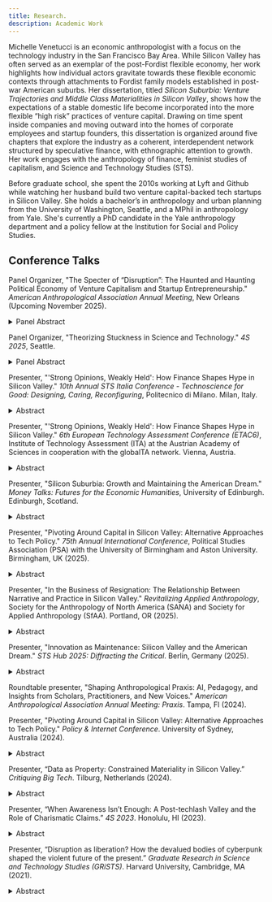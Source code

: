 ```yaml
---
title: Research.
description: Academic Work
---
```

<div class="negative-margin"></div>

Michelle Venetucci is an economic anthropologist with a focus on the technology industry in the San Francisco Bay Area. While Silicon Valley has often served as an exemplar of the post-Fordist flexible economy, her work highlights how individual actors gravitate towards these flexible economic contexts through attachments to Fordist family models established in post-war American suburbs. Her dissertation, titled _Silicon Suburbia: Venture Trajectories and Middle Class Materialities in Silicon Valley_, shows how the expectations of a stable domestic life become incorporated into the more flexible “high risk” practices of venture capital. Drawing on time spent inside companies and moving outward into the homes of corporate employees and startup founders, this dissertation is organized around five chapters that explore the industry as a coherent, interdependent network structured by speculative finance, with ethnographic attention to growth. Her work engages with the anthropology of finance, feminist studies of capitalism, and Science and Technology Studies (STS).

Before graduate school, she spent the 2010s working at Lyft and Github while watching her husband build two venture capital-backed tech startups in Silicon Valley. She holds a bachelor’s in anthropology and urban planning from the University of Washington, Seattle, and a MPhil in anthropology from Yale. She's currently a PhD candidate in the Yale anthropology department and a policy fellow at the Institution for Social and Policy Studies.

## Conference Talks

Panel Organizer, "The Specter of “Disruption”: The Haunted and Haunting Political Economy of Venture Capitalism and Startup Entrepreneurship." _American Anthropological Association Annual Meeting_, New Orleans (Upcoming November 2025). 

<details class="margin-bottom-lg">
<summary><span class="pointer text-xs">Panel Abstract</span></summary>
<p class="text-xs">
The trope of disruption posits a radical overture to the future, but ethnography reveals that seeming innovations often perpetuate prior ideologies and hierarchies, haunted, as it were, by the past. Over the past few decades, the Silicon Valley model of venture capital (VC) investment and cultures of startup entrepreneurship has become embedded in state governance and business practices worldwide. At a political moment when prominent figures in venture techno-capitalism are taking center stage in global politics and governance, and as ghosts of wars past--both hot and Cold--come knocking, this panel critically reflects on a central question: what do technologies of disruption--be they financial, governmental, technoscientific or otherwise--perpetuate, and how? Under the guise of "disruption," what phantoms of the past still walk among us?

Taking seriously the theme of the conference, we draw from global field sites of tech hubs in Rwanda, the United States, Finland, and China to offer perspectives on how attempts at disruptive change and innovation do not simply shake off historical and political burdens, but instead resurrect and perpetuate them in new spectral forms. For example: how does Rwanda's history of genocide cast a shadow on the state's efforts to "leapfrog" these pasts and technologically transcend legacy systems still haunted by decades of colonial rule and ongoing resource extraction? How do histories of westward expansion and Fordist expectations of suburban domesticity among Silicon Valley's middle class quietly perpetuate inequality in the tech industry and beyond? How does Finnish startup culture attempt to recuperate from the effects of "techlash" criticism to recast itself as a progressive force in society, capable of inheriting the legacy of the declining welfare state? And finally, how does Deng Xiaoping's legacy reverberate from the afterlife, fueling the VC-driven policy landscape in China? By looking at how the past haunts our present, we not only seek to decipher "old stories in new software," but also to reflect on how specters of VC-driven speculation may haunt our collective futures.
</p>
<p class="text-xs">
_Organized by:_

Jamie Wong, Harvard University  

Sakari Mesimäki, University of Cambridge  

Michelle Venetucci, Yale University   

Alexandrine Royer, University of Cambridge  

_Discussants:_ 

Karen Ho, University of Minnesota  

Janet Roitman, University in Melbourne
</p>
</details>

Panel Organizer, "Theorizing Stuckness in Science and Technology." _4S 2025_, Seattle. 

<details class="margin-bottom-lg">
<summary><span class="pointer text-xs">Panel Abstract</span></summary>
<p class="text-xs">
What might we learn by studying science and technology through the lens of stuckness as opposed to progress? 

While critical conversations in STS have deconstructed progress narratives in science and technology, actors on the ground are well aware that their everyday work is far from smooth. Scientists are constantly frustrated with unexpected obstacles to their research plans (e.g., Messeri & Vertesi, 2015). Technologists who aspire to change the world often end up reproducing current structures of power (e.g., Rider, 2021). These experiences show up in empirical research, and yet are rarely theorized. In this panel, we propose foregrounding contexts of stuckness, inertia, and stagnation as a way to examine the production of scientific knowledge and technological projects and their societal impacts.

Stuckness can be material, affective, discursive, and subjective; it can describe particular moments or extend into chronic conditions. On the one hand, moments of stuckness highlight how seemingly powerful experts are situated within material and structural constraints. On the other hand, experts often feel stuck, revealing the aspirations and expectations that experts might have about their work precisely as they fail to materialize. Stuckness enables us to bring together the material and discursive forces that shape the work of experts, moving towards an expansive understanding of how scientific and technological practices are produced.

We invite scholars from a variety of fields and topic areas to explore stuckness, using the concept as a jumping off point for opening up new conversations about science, technology, and society: When do actors get stuck, and what responses does that elicit? How do different people experience stuckness? What might experiences of stuckness reveal about structural conditions, chronic issues, or routinized crises? We welcome papers that consider the theoretical and methodological possibilities that emerge from centering stuckness in the study of science and technology.     
</p>
<p class="text-xs">
_Organized by:_

Michelle Venetucci, PhD Candidate at Yale Anthropology 

Shoko Yamada, PhD Candidate at Yale Anthropology 

_Discussants:_ 

Nick Seaver, Assistant Professor of Anthropology at Tufts University

Rebecca Slayton, Associate Professor at Cornell University

</p>
</details>

Presenter, "'Strong Opinions, Weakly Held': How Finance Shapes Hype in Silicon Valley." _10th Annual STS Italia Conference - Technoscience for Good: Designing, Caring, Reconfiguring_, Politecnico di Milano. Milan, Italy.

<details class="margin-bottom-lg">
<summary><span class="pointer text-xs">Abstract</span></summary>
<p class="text-xs">
Critical analyses of Silicon Valley often focus on the problem of ideology, deconstructing techno-utopian claims in an effort to address the harmful outcomes of corporate technology projects. As this focus on ideology can locate the problem within individuals and their beliefs, this paper instead directs analytic attention to the structural conditions through which these publicly circulating narratives are produced, exploring how centering analysis around institutionalized contexts can change our understanding of what drives industry behaviors. Using empirical examples from ethnographic research conducted in Silicon Valley between 2022 and 2024, I show how hyped claims are cultivated as a way to take action within the uncertainty of venture capital’s speculative financial models, representing weakly held beliefs that are subject to change in the face of shifting investor interest and market conditions. Given that the companies constituting “Big Tech” were all structured by venture capital from early stages, this paper starts with two seed-stage startups in the crypto and AI spaces, showing how founders frequently changed their narrative claims as they searched for a fit between their product strategy and a growth-oriented market that fits into shifting investor hype cycles. I then follow a third startup as they raised what is called a Series A round of funding, showing how investors made financial decisions based on a revenue chart that indicated product-market fit in a growth-oriented market. These examples demonstrate how industry actors at every level pivot around capital in order to survive, directed by structural conditions rather than ideologies about techno-utopian futures. For scholars who may hope to positively affect society with critical analysis, this paper highlights the importance of engaging with the constraints felt by so-called powerful actors in untangling how power structures continue to be reproduced in the face of critical inquiry.    
</p>
</details>

Presenter, "'Strong Opinions, Weakly Held': How Finance Shapes Hype in Silicon Valley." _6th European Technology Assessment Conference (ETAC6)_, Institute of Technology Assessment (ITA) at the Austrian Academy of Sciences in cooperation with the globalTA network. Vienna, Austria.

<details class="margin-bottom-lg">
<summary><span class="pointer text-xs">Abstract</span></summary>
<p class="text-xs">
Critical analyses of Silicon Valley often focus on the problem of ideology, deconstructing techno-utopian claims in an effort to address the harmful outcomes of corporate technology projects. As this focus on ideology can locate the problem within individuals and their beliefs, this paper instead directs analytic attention to the structural conditions through which these publicly circulating narratives are produced, exploring how centering analysis around institutionalized contexts can change our understanding of what drives industry behaviors. Using empirical examples from ethnographic research conducted in Silicon Valley between 2022 and 2024, I show how hyped claims are cultivated as a way to take action within the uncertainty of venture capital’s speculative financial models, representing weakly held beliefs that are subject to change in the face of shifting investor interest and market conditions. For scholars who may hope to positively affect society with critical analysis, this paper highlights the importance of engaging with the constraints felt by so-called powerful actors in untangling how power structures continue to be reproduced in the face of critical inquiry.    
</p>
</details>

Presenter, "Silicon Suburbia: Growth and Maintaining the American Dream." _Money Talks: Futures for the Economic Humanities_, University of Edinburgh. Edinburgh, Scotland.

<details class="margin-bottom-lg">
<summary><span class="pointer text-xs">Abstract</span></summary>
<p class="text-xs">
Silicon Valley has often served as an exemplar of the post-Fordist flexible economy, both in championing new corporate practices and in enabling a broader adoption of flexibilization through the production of new technologies. As anthropologists have highlighted how the economic and social are co-constituted, depictions of industry actors as dedicated to new entrepreneurial subjectivities and risk-taking behaviors reinforce this idea of new forms of capitalist practice that reconfigure social and domestic life. And yet, Silicon Valley has continually reproduced structural inequalities, revealing continuities with socialities past rather than new horizons of possibility. This paper interrogates how cross-generational hauntings shape the expansionary impulses of Silicon Valley, engaging with the suburban infrastructure that birthed the industry and the Fordist middle class practices of the tech workforce. By ethnographically tracing how risk averse aspirations for stable domestic life undergird flexible economic scale projects, I show how the industry’s global expansion is reproduced through local familial attachments to more modest economic growth. As workplace subjectivities are shaped by newer economic models as well as familial practices grounded in histories of westward expansion, this paper illustrates how future-focused regimes of flexible accumulation in Silicon Valley are facilitated by domestic contexts that stretch back across generations.    
</p>
</details>

Presenter, "Pivoting Around Capital in Silicon Valley: Alternative Approaches to Tech Policy." _75th Annual International Conference_, Political Studies Association (PSA) with the University of Birmingham and Aston University. Birmingham, UK (2025).

<details class="margin-bottom-lg">
<summary><span class="pointer text-xs">Abstract</span></summary>
<p class="text-xs">
Many approaches to tech policy scramble to address new company products, technological innovations, and corporate scandals. In the 2010s, the U.S. government responded to the Cambridge Analytica data scandal by organizing inquiries into Facebook’s privacy practices, while scholars produced work aimed at uncovering bias in algorithms, social media’s impacts on sociality, and labor abuses on digital platforms. But as the influence of Big Tech continues to expand despite these investigations and new hype around AI has produced inquiries into AI-specific policies, this paper asks: is this approach of tech-specific critique and policy the best strategy for broad-scale change? Using empirical examples from ethnographic research conducted in Silicon Valley between 2022 and 2024, this paper explores the foundational role of venture capital financing in shaping corporate decision-making and outcomes across the industry. As speculative financial models create the incentives for hyper growth-oriented corporate strategies, these financial structures connect Silicon Valley to much wider processes of financialization that contribute to increasing inequality and the consolidation of wealth on a global scale. I draw on participant observation at tech companies in San Francisco to trace how finance capital shapes the inner-workings of corporate strategies rather than tech-specific policy or technical considerations. This ethnographic analysis demonstrates how industry actors pivot around capital in order to survive, directed by structural conditions rather than technology-related motivations. While focusing on the external impacts of corporate products generates the stakes of critical research, this paper advocates for studying the inner-workings of the industry in order to better identify the root causes of harmful externalities. It may be that the best approach to “good internet policy” doesn’t direct attention towards information technology or digital platforms at all, but rather addresses the underlying financial systems that consolidate wealth and continue to shape the direction of corporate products.   
</p>
</details>

Presenter, "In the Business of Resignation: The Relationship Between Narrative and Practice in Silicon Valley." _Revitalizing Applied Anthropology_, Society for the Anthropology of North America (SANA) and Society for Applied Anthropology (SfAA). Portland, OR (2025).

<details class="margin-bottom-lg">
<summary><span class="pointer text-xs">Abstract</span></summary>
<p class="text-xs">
Do shifting narratives of work allow for broader changes in processes of capitalism? In the wake of the COVID-19 pandemic that shook up the practices of work across society, Silicon Valley-created technologies allowed many people to continue working while being quarantined at home. As this moment of global crisis shook up established norms around work, Silicon Valley’s own work cultures were doubly hit by these work from home contexts following years of sustained critique known as the techlash. Following Peter Benson and Stuart Kirsch’s (2010) call to examine the functioning of power through looking at how corporations respond to crisis and critique, this paper utilizes ethnographic work conducted in the aftermath of the techlash to explore how industry workers started changing their relationship to work. While the techlash succeeded in shifting the emotional habitus of industry workers, a subsequent collapse of techlash-inspired strategies for change manifested through resigned solidarities with capitalist interests, providing a productive space through which to understand how capitalist actions are negotiated. Looking at the mechanisms through which shifting sentiments about work were re-absorbed into corporate projects, I highlight how diverse sentiments and contradictory desires expressed by industry actors converge towards the same ends.  
</p>
</details>

Presenter, "Innovation as Maintenance: Silicon Valley and the American Dream." _STS Hub 2025: Diffracting the Critical_. Berlin, Germany (2025). 

<details class="margin-bottom-lg">
<summary><span class="pointer text-xs">Abstract</span></summary>
<p class="text-xs">
STS scholars have often separated concepts of maintenance and innovation, offering maintenance practices as an alternative to the tech industry’s visible commitment to innovation. And yet, instead of producing ruptures and changes in foundational aspects of society as promised by innovation discourse, Silicon Valley’s products have leveraged and entrenched existing structures of power, acting as a practice of social maintenance as they’ve been increasingly used to optimize financial interests. This paper proposes thinking about tech corporations in Silicon Valley as inflammable objects, with the push for innovation grounded in desires to maintain the American Dream. Building on Annemarie Mol and John Law’s notion of “mutable mobiles” that are characterized by variability without losing their identity, this ethnographic project follows innovation discourse into the industry’s center, looking at how volatile startup projects and discourse about different futures continually solidify into maintaining existing structures of power. Using a diffractive analysis to navigate between explosive critiques of corporate harms and the sleepy suburbs that shape the everyday life of corporate employees, these tensions expose how the harms of Big Tech are entangled with more widespread contexts of chronic inflammation, informing pathways to addressing seemingly acute problems that fade into chronic conditions.
</p>
</details>

Roundtable presenter, "Shaping Anthropological Praxis: AI, Pedagogy, and Insights from Scholars, Practitioners, and New Voices." _American Anthropological Association Annual Meeting: Praxis_. Tampa, Fl (2024). 

Presenter, "Pivoting Around Capital in Silicon Valley: Alternative Approaches to Tech Policy." _Policy & Internet Conference_. University of Sydney, Australia (2024). 

<details class="margin-bottom-lg">
<summary><span class="pointer text-xs">Abstract</span></summary>
<p class="text-xs">
Many approaches to tech policy scramble to address new company products, technological innovations, and corporate scandals. In the 2010s, the U.S. government responded to the Cambridge Analytica data scandal by organizing inquiries into Facebook’s privacy practices, while scholars produced work aimed at uncovering bias in algorithms, social media’s impacts on sociality, and labor abuses on digital platforms. But as the influence of Big Tech continues to expand despite these investigations and new hype around AI has produced inquiries into AI-specific policies, this paper asks: is this approach of tech-specific critique and policy the best strategy for broad-scale change? Using empirical examples from ethnographic research conducted in Silicon Valley between 2022 and 2024, this paper explores the foundational role of venture capital financing in shaping corporate decision-making and outcomes across the industry. As speculative financial models create the incentives for hyper growth-oriented corporate strategies, these financial structures connect Silicon Valley to much wider processes of financialization that contribute to increasing inequality and the consolidation of wealth on a global scale. I draw on participant observation at a data analytics company in San Francisco to trace how finance capital shapes the inner-workings of corporate strategies rather than tech-specific policy or technical considerations. This ethnographic analysis demonstrates how industry actors pivot around capital in order to survive, directed by structural conditions rather than technology-related motivations. While focusing on the external impacts of corporate products generates the stakes of critical research, this paper advocates for studying the inner-workings of the industry in order to better identify the root causes of harmful externalities. It may be that the best approach to “good internet policy” doesn’t direct attention towards information technology or digital platforms at all, but rather addresses the underlying financial systems that consolidate wealth and continue to shape the direction of corporate products.
</p>
</details>

Presenter, “Data as Property: Constrained Materiality in Silicon Valley.” _Critiquing Big Tech_. Tilburg, Netherlands (2024).

<details class="margin-bottom-lg">
<summary><span class="pointer text-xs">Abstract</span></summary>
<p class="text-xs">  
This ethnographic project examines a post-techlash Silicon Valley through two, interconnected scales—the worker and the corporation—examining how material dependencies and economic relations at the level of the worker enact reinforcing logics that reproduce corporate projects. Building on scholarship that connects the industry’s contemporary data collection practices to the property logics developed through histories of settler colonialism (Barbrook & Cameron, 1996; Couldry & Mejias,  2019; Zuboff, 2018), this project follows property as a foundational relation that shapes the structure of corporate technology platforms and their extractive outputs. At the level of the worker, I spent time in the homes and thirdspaces of corporate employees to trace how the property expectations of nuclear families and home ownership motivate and normalize their participation in corporate data practices. At the corporate level, I draw on participant observation at a data analytics company in San Francisco to trace how extractive data collection is transformed into mundane corporate tasks that defy critical engagement in the corporate context. This project draws together these two scales to point towards property as a foundational aspect of maintaining relational structures of inequality, offering a new locus for addressing the harms of Big Tech.
</p>
</details>

Presenter, “When Awareness Isn’t Enough: A Post-techlash Valley and the Role of Charismatic Claims.” _4S 2023_. Honolulu, HI (2023).

<details class="margin-bottom-lg">
<summary><span class="pointer text-xs">Abstract</span></summary>
<p class="text-xs">
UX roles have been increasingly integrated into the corporate development of new technologies in Silicon Valley over the past few decades, with practitioners often utilizing terms like “human-centered” and appealing to humanistic concerns to characterize their work. Companies have also adopted humanistic language, which shows up in IPO documents, public marketing campaigns, and career landing pages for highly compensated roles (Facebook, Inc. 2013; Facebook, Inc. 2019; Google, Inc. 2004; Lyft, Inc. 2021). Critical academic work has deconstructed these claims of humanistic benefits and shown how language about human-centered practices helps redirect political contestation into projects of corporation expansion, and since 2018 the industry has undergone a public reckoning with its role in the production of harm related to the widespread adoption of corporate tech products (Irani 2019; Zuboff 2019; Benjamin 2019; Eubanks 2018). Given this critical academic work as well as public awareness of harms connected to corporate products stemming from Silicon Valley activities, this paper utilizes ethnographic work in the San Francisco Bay Area conducted in the aftermath of the techlash to explore how highly paid actors narrate and understand their ongoing participation in an industry connected to these critiques. By examining the lived experience of life in the bay area and corporate work, this paper offers preliminary thoughts about the limitations of awareness-only campaigns to create lasting change in light of broad, entrenched structures of power, and utilizes ethnographic observations of contemporary tech work in the bay area as a jumping off point for discussing alternative paths forward.
</p>
</details>

Presenter, “Disruption as liberation? How the devalued bodies of cyberpunk shaped the violent future of the present.” _Graduate Research in Science and Technology Studies (GRiSTS)_. Harvard University, Cambridge, MA (2021).

<details class="margin-bottom-lg">
<summary><span class="pointer text-xs">Abstract</span></summary>
<p class="text-xs">
In the 1980s, the literary genre “cyberpunk” became an inspirational touchstone for the newly collected technological workers of Silicon Valley. Fictional stories of networked existence promised a future in which fleshy bodies and all of their problems were transcended, mapping a path to liberation through interfacing with cyberspace technologies that leave the body behind. As fictional console cowboys who used technology to disrupt their attachments to bodily constraints and resist oppressive regimes became an aspirational model for self-described technologists, Silicon Valley workers came to understand their practices of disruption—applied to everything from bodies to business models—as core to the liberatory futures promised by new technologies. Disruption practices, however, have manifested as a cultivator of harm without accountability, perpetuated through imagining bodies as homogeneous objects that can and ought to be transcended. After tracing how key disability histories in the 20th century were obscured by cyberpunk narratives of technological cures, this paper will explore how a cyberpunk disdain for bodies made its way into Silicon Valley and became foundational to the global expansion of new technologies in the 21st century. In weaving together disability studies and STS, this paper looks at how Silicon Valley’s liberatory narratives are situated at the core of how harm has been mechanized and scaled up to global dimensions.

By looking at how Silicon Valley discourses about the social benefits of technological intervention draws from the justifications for medical interventionist approaches to disability, this paper argues that the spread of Silicon Valley technologies relies on ableist approaches to solving social problems and that peripheralizing disability perspectives contributes to the ongoing threat to bodies perpetuated by new technologies. By cripping the industry’s history and humanitarian claims, this paper draws on a politics of crip futurity to both unravel how a Silicon Valley imaginary about liberatory futures led to bodily violence and asks how this can problematize our understanding of the role of science and technology in a politics of recovery and building better futures in the wake of the current global pandemic.
</p>
</details>
